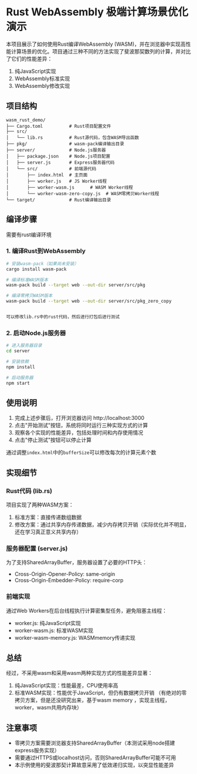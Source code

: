 # Rust WebAssembly 极端计算场景优化演示

本项目展示了如何使用Rust编译WebAssembly (WASM)，并在浏览器中实现高性能计算场景的优化。项目通过三种不同的方法实现了斐波那契数列的计算，并对比了它们的性能差异：
1. 纯JavaScript实现
2. WebAssembly标准实现
3. WebAssembly修改实现


## 项目结构

```
wasm_rust_demo/
├── Cargo.toml          # Rust项目配置文件
├── src/
│   └── lib.rs          # Rust源代码，包含WASM导出函数
├── pkg/                # wasm-pack编译输出目录
├── server/             # Node.js服务器
│   ├── package.json    # Node.js项目配置
│   ├── server.js       # Express服务器代码
│   └── src/            # 前端源代码
│       ├── index.html  # 主页面
│       ├── worker.js   # JS Worker线程
│       ├── worker-wasm.js      # WASM Worker线程
│       └── worker-wasm-zero-copy.js  # WASM零拷贝Worker线程
└── target/             # Rust编译输出目录
```

## 编译步骤

需要有rust编译环境

### 1. 编译Rust到WebAssembly

```bash
# 安装wasm-pack（如果尚未安装）
cargo install wasm-pack

# 编译标准WASM版本
wasm-pack build --target web --out-dir server/src/pkg

# 编译零拷贝WASM版本
wasm-pack build --target web --out-dir server/src/pkg_zero_copy


可以修改lib.rs中的rust代码，然后进行打包后进行测试
```

### 2. 启动Node.js服务器

```bash
# 进入服务器目录
cd server

# 安装依赖
npm install

# 启动服务器
npm start
```

## 使用说明

1. 完成上述步骤后，打开浏览器访问 http://localhost:3000
2. 点击"开始测试"按钮，系统将同时运行三种实现方式的计算
3. 观察各个实现的性能差异，包括处理时间和内存使用情况
4. 点击"停止测试"按钮可以停止计算

通过调整`index.html`中的`bufferSize`可以修改每次的计算元素个数

## 实现细节

### Rust代码 (lib.rs)

项目实现了两种WASM方案：
1. 标准方案：直接传递数组数据
2. 修改方案：通过共享内存传递数据，减少内存拷贝开销（实际优化并不明显，还在学习真正意义共享内存）

### 服务器配置 (server.js)

为了支持SharedArrayBuffer，服务器设置了必要的HTTP头：
- Cross-Origin-Opener-Policy: same-origin
- Cross-Origin-Embedder-Policy: require-corp

### 前端实现

通过Web Workers在后台线程执行计算密集型任务，避免阻塞主线程：
- worker.js: 纯JavaScript实现
- worker-wasm.js: 标准WASM实现
- worker-wasm-memory.js: WASMmemory传递实现

## 总结

经过，不采用wasm和采用wasm两种实现方式的性能差异显著：
1. 纯JavaScript实现：性能最差，CPU使用率高
2. 标准WASM实现：性能优于JavaScript，但仍有数据拷贝开销  （有绝对的零拷贝方案，但是还没研究出来，基于wasm memory ，实现主线程，worker，wasm共用内存块）

## 注意事项

- 零拷贝方案需要浏览器支持SharedArrayBuffer（本测试采用node搭建express服务实现）
- 需要通过HTTPS或localhost访问，否则SharedArrayBuffer可能不可用
- 本示例使用的斐波那契计算故意采用了低效递归实现，以突显性能差异

